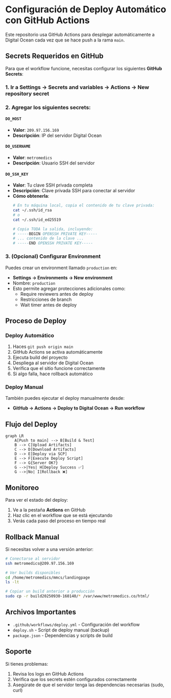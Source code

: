 # Configuración de Deploy Automático con GitHub Actions

Este repositorio usa GitHub Actions para desplegar automáticamente a Digital Ocean cada vez que se hace push a la rama `main`.

## Secrets Requeridos en GitHub

Para que el workflow funcione, necesitas configurar los siguientes **GitHub Secrets**:

### 1. Ir a Settings → Secrets and variables → Actions → New repository secret

### 2. Agregar los siguientes secrets:

#### `DO_HOST`
- **Valor**: `209.97.156.169`
- **Descripción**: IP del servidor Digital Ocean

#### `DO_USERNAME`
- **Valor**: `metromedics`
- **Descripción**: Usuario SSH del servidor

#### `DO_SSH_KEY`
- **Valor**: Tu clave SSH privada completa
- **Descripción**: Clave privada SSH para conectar al servidor
- **Cómo obtenerla**:
  ```bash
  # En tu máquina local, copia el contenido de tu clave privada:
  cat ~/.ssh/id_rsa
  # o
  cat ~/.ssh/id_ed25519

  # Copia TODA la salida, incluyendo:
  # -----BEGIN OPENSSH PRIVATE KEY-----
  # ... contenido de la clave ...
  # -----END OPENSSH PRIVATE KEY-----
  ```

### 3. (Opcional) Configurar Environment

Puedes crear un environment llamado `production` en:
- **Settings → Environments → New environment**
- Nombre: `production`
- Esto permite agregar protecciones adicionales como:
  - Require reviewers antes de deploy
  - Restricciones de branch
  - Wait timer antes de deploy

## Proceso de Deploy

### Deploy Automático
1. Haces `git push origin main`
2. GitHub Actions se activa automáticamente
3. Ejecuta build del proyecto
4. Despliega al servidor de Digital Ocean
5. Verifica que el sitio funcione correctamente
6. Si algo falla, hace rollback automático

### Deploy Manual
También puedes ejecutar el deploy manualmente desde:
- **GitHub → Actions → Deploy to Digital Ocean → Run workflow**

## Flujo del Deploy

```mermaid
graph LR
    A[Push to main] --> B[Build & Test]
    B --> C[Upload Artifacts]
    C --> D[Download Artifacts]
    D --> E[Deploy via SCP]
    E --> F[Execute Deploy Script]
    F --> G{Server OK?}
    G -->|Yes| H[Deploy Success ✅]
    G -->|No| I[Rollback ❌]
```

## Monitoreo

Para ver el estado del deploy:
1. Ve a la pestaña **Actions** en GitHub
2. Haz clic en el workflow que se está ejecutando
3. Verás cada paso del proceso en tiempo real

## Rollback Manual

Si necesitas volver a una versión anterior:

```bash
# Conectarse al servidor
ssh metromedics@209.97.156.169

# Ver builds disponibles
cd /home/metromedics/mmcs/landingpage
ls -lt

# Copiar un build anterior a producción
sudo cp -r build20250930-160140/* /var/www/metromedics.co/html/
```

## Archivos Importantes

- `.github/workflows/deploy.yml` - Configuración del workflow
- `deploy.sh` - Script de deploy manual (backup)
- `package.json` - Dependencias y scripts de build

## Soporte

Si tienes problemas:
1. Revisa los logs en GitHub Actions
2. Verifica que los secrets estén configurados correctamente
3. Asegúrate de que el servidor tenga las dependencias necesarias (sudo, curl)